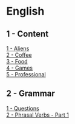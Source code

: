 # English

## 1 - Content

[1 - Aliens](aliens.md)<br/>
[2 - Coffee](coffee.md)<br/>
[3 - Food](food.md)<br/>
[4 - Games](games.md)<br/>
[5 - Professional](professional.md)

## 2 - Grammar
[1 - Questions ](questions.md)<br/>
[2 - Phrasal Verbs - Part 1 ](phrasal-verbs-part-1.md)<br/>
